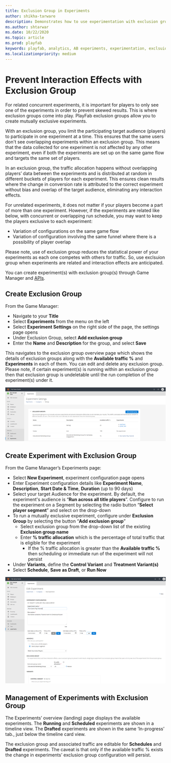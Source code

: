 ```yaml
---
title: Exclusion Group in Experiments
author: shikha-tarware
description: Demonstrates how to use experimentation with exclusion group.
ms.author: shtarwar
ms.date: 10/22/2020
ms.topic: article
ms.prod: playfab
keywords: playfab, analytics, AB experiments, experimentation, exclsuion group, mutually exclsuive experiments
ms.localizationpriority: medium
---
```


# Prevent Interaction Effects with Exclusion Group

For related concurrent experiments, it is important for players to only see one of the experiments in order to prevent skewed results. This is where exclusion groups come into play. PlayFab exclusion groups allow you to create mutually exclusive experiments. 

With an exclusion group, you limit the participating target audience (players) to participate in one experiment at a time. This ensures that the same users don't see overlapping experiments within an exclusion group. This means that the data collected for one experiment is not affected by any other experiment, even if both the experiments are set up on the same game flow and targets the same set of players.

In an exclusion group, the traffic allocation happens without overlapping players’ data between the experiments and is distributed at random in different buckets of players for each experiment. This ensures clean results where the change in conversion rate is attributed to the correct experiment without bias and overlap of the target audience, eliminating any interaction effects.

For unrelated experiments, it does not matter if your players become a part of more than one experiment. However, if the experiments are related like below, with concurrent or overlapping run schedule, you may want to keep the players exclusive to each experiment:

-	Variation of configurations on the same game flow
-	Variation of configuration involving the same funnel where there is a possibility of player overlap

Please note, use of exclusion group reduces the statistical power of your experiments as each one competes with others for traffic. So, use exclsuion group when experiments are related and interaction effects are anticipated. 

You can create experiment(s) with exclusion group(s) through Game Manager and [APIs](https://docs.microsoft.com/rest/api/playfab/experimentation/experimentation). 

## Create Exclusion Group

From the Game Manager:
-	Navigate to your **Title**
-	Select **Experiments** from the menu on the left
-	Select **Experiment Settings** on the right side of the page, the settings page opens
-	Under Exclusion Group, select **Add exclusion group**
-	Enter the **Name** and **Description** for the group, and select **Save**

This navigates to the exclusion group overview page which shows the details of exclusion groups along with the **Available traffic %** and **Experiments** in each of them. You can edit and delete any exclusion group. Please note, if certain experiment(s) is running within an exclusion group then that exclusion group is undeletable until the run completion of the experiment(s) under it. 

![Screenshot of Exclusion Group Overview](media/tutorials/exclusion-group-page.PNG "Exclusion Group Overview")

## Create Experiment with Exclusion Group

From the Game Manager’s Experiments page:
-	Select **New Experiment**, experiment configuration page opens
-	Enter Experiment configuration details like **Experiment Name**, **Description**, **Start Date & Time**, **Duration** (up to 90 days)
-	Select your target Audience for the experiment. By default, the experiment's audience is “**Run across all title players**”. Configure to run the experiment on a Segment by selecting the radio button “**Select player segment**” and select on the drop-down
-	To run a mutually exclusive experiment, configure under **Exclusion Group** by selecting the button “**Add exclusion group**”
    *	Select exclusion group from the drop-down list of the existing **Exclusion group name**
    *	Enter **% traffic allocation** which is the percentage of total traffic that is eligible for the experiment
        * If the % traffic allocation is greater than the **Available traffic %** then scheduling or immediate run of the experiment will not persist 
-	Under **Variants**, define the **Control Variant** and **Treatment Variant(s)**
-	Select **Schedule**, **Save as Draft**, or **Run Now**

![Screenshot of Create Experiment with Exclusion Group](media/tutorials/experiment-with-exclusion-group.PNG "Experiment with Exclusion Group")

## Management of Experiments with Exclusion Group

The Experiments’ overview (landing) page displays the available experiments. The **Running** and **Scheduled** experiments are shown in a timeline view. The **Drafted** experiments are shown in the same ‘In-progress’ tab., just below the timeline card view.

The exclusion group and associated traffic are editable for **Schedules** and **Drafted** experiments. The caveat is that only if the available traffic % exists the change in experiments’ exclusion group configuration will persist.
